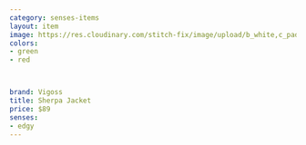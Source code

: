 ```yaml
---
category: senses-items
layout: item
image: https://res.cloudinary.com/stitch-fix/image/upload/b_white,c_pad,dpr_1.0,f_auto,h_150,q_auto,w_150/v1698859571/edk1hizjkyjrozcdyyp0.jpg
colors: 
- green
- red



brand: Vigoss
title: Sherpa Jacket
price: $89
senses:
- edgy
---
```







